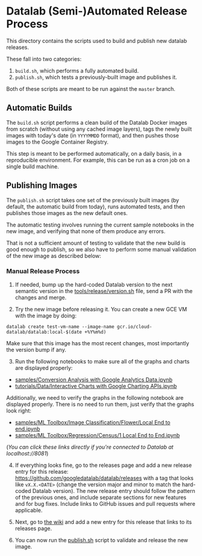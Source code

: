 # Datalab (Semi-)Automated Release Process

This directory contains the scripts used to build and publish new datalab releases.

These fall into two categories:

1. `build.sh`, which performs a fully automated build.
2. `publish.sh`, which tests a previously-built image and publishes it.

Both of these scripts are meant to be run against the `master` branch.

## Automatic Builds

The `build.sh` script performs a clean build of the Datalab Docker images
from scratch (without using any cached image layers), tags the newly built
images with today's date (in `YYYYMMDD` format), and then pushes those
images to the Google Container Registry.

This step is meant to be performed automatically, on a daily basis, in a
reproducible environment. For example, this can be run as a cron job on
a single build machine.

## Publishing Images

The `publish.sh` script takes one set of the previously built images (by
default, the automatic build from today), runs automated tests, and then
publishes those images as the new default ones.

The automatic testing involves running the current sample notebooks in the new
image, and verifying that none of them produce any errors.

That is not a sufficient amount of testing to validate that the new build is
good enough to publish, so we also have to perform some manual validation of
the new image as described below:

### Manual Release Process

1. If needed, bump up the hard-coded Datalab version to the next semantic version in the
[tools/release/version.sh](https://github.com/googledatalab/datalab/blob/master/tools/release/version.sh)
file, send a PR with the changes and merge.

2. Try the new image before releasing it. You can create a new GCE VM with the image by doing:
```
datalab create test-vm-name --image-name gcr.io/cloud-datalab/datalab:local-$(date +%Y%m%d)
```
Make sure that this image has the most recent changes, most importantly the version bump if any.

3. Run the following notebooks to make sure all of the graphs and charts are
displayed properly:
- [samples/Conversion Analysis with Google Analytics Data.ipynb](http://localhost:8081/notebooks/datalab/docs/samples/Conversion%20Analysis%20with%20Google%20Analytics%20Data.ipynb)
- [tutorials/Data/Interactive Charts with Google Charting APIs.ipynb](http://localhost:8081/notebooks/datalab/docs/tutorials/Data/Interactive%20Charts%20with%20Google%20Charting%20APIs.ipynb)

Additionally, we need to verify the graphs in the following notebook are
displayed properly. There is no need to run them, just verify that the
graphs look right:
- [samples/ML Toolbox/Image Classification/Flower/Local End to end.ipynb](http://localhost:8081/notebooks/datalab/docs/samples/ML%20Toolbox/Image%20Classification/Flower/Local%20End%20to%20End.ipynb)
- [samples/ML Toolbox/Regression/Census/1 Local End to End.ipynb](http://localhost:8081/notebooks/datalab/docs/samples/ML%20Toolbox/Regression/Census/1%20Local%20End%20to%20End.ipynb)

(*You can click these links directly if you're connected to Datalab at localhost://8081*)

4. If everything looks fine, go to the releases page and add a new release entry for this release:
https://github.com/googledatalab/datalab/releases with a tag that looks like `vX.X.<DATE>`
(change the version major and minor to match the hard-coded Datalab version). The new release
entry should follow the pattern of the previous ones, and include separate sections for new
features and for bug fixes. Include links to GitHub issues and pull requests where applicable.

5. Next, go to [the wiki](https://github.com/googledatalab/datalab/wiki/Release-Info)
and add a new entry for this release that links to its releases page.

6. You can now run the
[publish.sh](https://github.com/googledatalab/datalab/blob/master/tools/release/publish.sh)
script to validate and release the new image.

